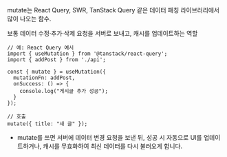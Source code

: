 

mutate는 React Query, SWR, TanStack Query 같은 데이터 패칭 라이브러리에서 많이 나오는 함수.

보통 데이터 수정·추가·삭제 요청을 서버로 보내고, 캐시를 업데이트하는 역할


```tsx
// 예: React Query 예시
import { useMutation } from '@tanstack/react-query';
import { addPost } from './api';

const { mutate } = useMutation({
  mutationFn: addPost,
  onSuccess: () => {
    console.log("게시글 추가 성공");
  }
});

// 호출
mutate({ title: "새 글" });
```


- mutate를 쓰면 서버에 데이터 변경 요청을 보낸 뒤, 
  성공 시 자동으로 UI를 업데이트하거나, 캐시를 무효화하여 최신 데이터를 다시 불러오게 합니다.